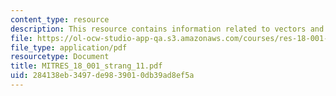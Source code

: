 ```yaml
---
content_type: resource
description: This resource contains information related to vectors and matrices.
file: https://ol-ocw-studio-app-qa.s3.amazonaws.com/courses/res-18-001-calculus-online-textbook-spring-2005/284138eb3497de9839010db39ad8ef5a_MITRES_18_001_strang_11.pdf
file_type: application/pdf
resourcetype: Document
title: MITRES_18_001_strang_11.pdf
uid: 284138eb-3497-de98-3901-0db39ad8ef5a
---
```

